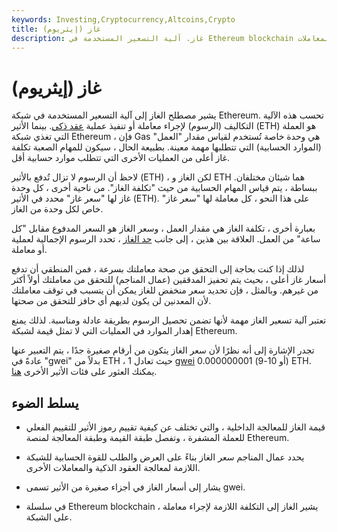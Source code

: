 ```yaml
---
keywords: Investing,Cryptocurrency,Altcoins,Crypto
title: غاز (إيثريوم)
description: غاز. آلية التسعير المستخدمة في Ethereum blockchain لحساب تكاليف عمليات العقود الذكية ورسوم المعاملات.
---
```


# غاز (إيثريوم)
يشير مصطلح الغاز إلى آلية التسعير المستخدمة في شبكة Ethereum. تحسب هذه الآلية التكاليف (الرسوم) لإجراء معاملة أو تنفيذ عملية [عقد ذكي](/smart-contract). بينما الأثير (ETH) هو العملة التي تغذي شبكة Ethereum ، فإن Gas هي وحدة خاصة تُستخدم لقياس مقدار "العمل" (الموارد الحسابية) التي تتطلبها مهمة معينة. بطبيعة الحال ، سيكون للمهام الصعبة تكلفة غاز أعلى من العمليات الأخرى التي تتطلب موارد حسابية أقل.

لاحظ أن الرسوم لا تزال تُدفع بالأثير (ETH) ، لكن الغاز و ETH هما شيئان مختلفان. ببساطة ، يتم قياس المهام الحسابية من حيث "تكلفة الغاز". من ناحية أخرى ، كل وحدة غاز لها "سعر غاز" محدد في الأثير (ETH). على هذا النحو ، كل معاملة لها "سعر غاز" خاص لكل وحدة من الغاز.

بعبارة أخرى ، تكلفة الغاز هي مقدار العمل ، وسعر الغاز هو السعر المدفوع مقابل "كل ساعة" من العمل. العلاقة بين هذين ، إلى جانب [حد الغاز](/gas-limit) ، تحدد الرسوم الإجمالية لعملية أو معاملة.

لذلك إذا كنت بحاجة إلى التحقق من صحة معاملتك بسرعة ، فمن المنطقي أن تدفع أسعار غاز أعلى ، بحيث يتم تحفيز المدققين (عمال المناجم) للتحقق من معاملتك أولاً أكثر من غيرهم. وبالمثل ، فإن تحديد سعر منخفض للغاز يمكن أن يتسبب في توقف معاملتك لأن المعدنين لن يكون لديهم أي حافز للتحقق من صحتها.

تعتبر آلية تسعير الغاز مهمة لأنها تضمن تحصيل الرسوم بطريقة عادلة ومناسبة. لذلك يمنع إهدار الموارد في العمليات التي لا تمثل قيمة لشبكة Ethereum.

تجدر الإشارة إلى أنه نظرًا لأن سعر الغاز يتكون من أرقام صغيرة جدًا ، يتم التعبير عنها عادةً في "gwei" بدلاً من ETH ، حيث تعادل 1 [gwei](/gwei-ethereum) 0.000000001 (أو 10-9) ETH. يمكنك العثور على فئات الأثير الأخرى [هنا](/wei).

## يسلط الضوء

- قيمة الغاز للمعالجة الداخلية ، والتي تختلف عن كيفية تقييم رموز الأثير للتقييم الفعلي للعملة المشفرة ، وتفصل طبقة القيمة وطبقة المعالجة لمنصة Ethereum.

- يحدد عمال المناجم سعر الغاز بناءً على العرض والطلب للقوة الحسابية للشبكة اللازمة لمعالجة العقود الذكية والمعاملات الأخرى.

- يشار إلى أسعار الغاز في أجزاء صغيرة من الأثير تسمى gwei.

- في سلسلة Ethereum blockchain ، يشير الغاز إلى التكلفة اللازمة لإجراء معاملة على الشبكة.

